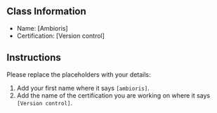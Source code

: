 ## Class Information
- Name: [Ambioris]  
- Certification: [Version control]  

## Instructions
Please replace the placeholders with your details:
1. Add your first name where it says `[ambioris]`.  
2. Add the name of the certification you are working on where it says `[Version control]`.  
